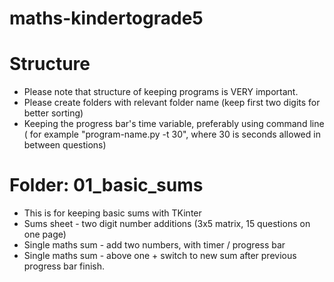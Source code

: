 # maths-kindertograde5

# Structure
* Please note that structure of keeping programs is VERY important. 
* Please create folders with relevant folder name (keep first two digits for better sorting)
* Keeping the progress bar's time variable, preferably using command line ( for example "program-name.py -t 30", where 30 is seconds allowed in between questions) 

# Folder: 01_basic_sums
* This is for keeping basic sums with TKinter
* Sums sheet - two digit number additions (3x5 matrix, 15 questions on one page)
* Single maths sum - add two numbers, with timer / progress bar
* Single maths sum - above one + switch to new sum after previous progress bar finish. 
